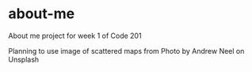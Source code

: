 # about-me
About me project for week 1 of Code 201

Planning to use image of scattered maps from Photo by Andrew Neel on Unsplash